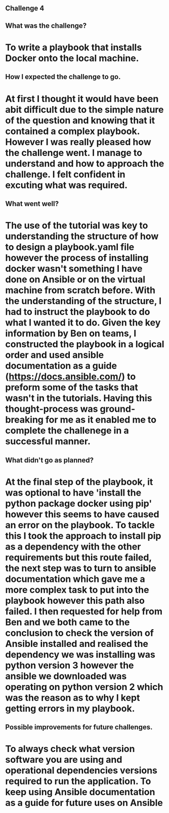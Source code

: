 ## Challenge 4

## What was the challenge?
# To write a playbook that installs Docker onto the local machine.

## How I expected the challenge to go.
# At first I thought it would have been abit difficult due to the simple nature of the question and knowing that it contained a complex playbook. However I was really pleased how the challenge went. I manage to understand and how to approach the challenge. I felt confident in excuting what was required.

## What went well?
# The use of the tutorial was key to understanding the structure of how to design a playbook.yaml file however the process of installing docker wasn't something I have done on Ansible or on the virtual machine from scratch before. With the understanding of the structure, I had to instruct the playbook to do what I wanted it to do. Given the key information by Ben on teams, I constructed the playbook in a logical order and used ansible documentation as a guide (https://docs.ansible.com/) to preform some of the tasks that wasn't in the tutorials. Having this thought-process was ground-breaking for me as it enabled me to complete the challenege in a successful manner. 

## What didn't go as planned?
# At the final step of the playbook, it was optional to have 'install the python package docker using pip' however this seems to have caused an error on the playbook. To tackle this I took the approach to install pip as a dependency with the other requirements but this route failed, the next step was to turn to ansible documentation which gave me a more complex task to put into the playbook however this path also failed. I then requested for help from Ben and we both came to the conclusion to check the version of Ansible installed and realised the dependency we was installing was python version 3 however the ansible we downloaded was operating on python version 2 which was the reason as to why I kept getting errors in my playbook.

## Possible improvements for future challenges.
# To always check what version software you are using and operational dependencies versions required to run the application. To keep using Ansible documentation as a guide for future uses on Ansible  

